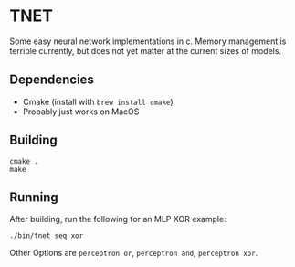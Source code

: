 # TNET

Some easy neural network implementations in c. Memory management is terrible currently, but does not yet matter at the current sizes of models.

## Dependencies

- Cmake (install with `brew install cmake`)
- Probably just works on MacOS

## Building

```
cmake .
make
```

## Running

After building, run the following for an MLP XOR example:

```
./bin/tnet seq xor
```

Other Options are `perceptron or`, `perceptron and`, `perceptron xor`.